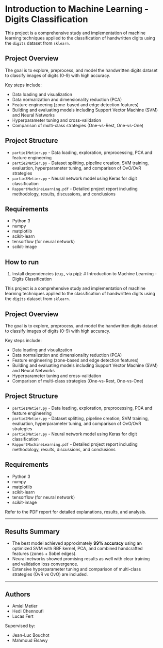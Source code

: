 # Introduction to Machine Learning - Digits Classification

This project is a comprehensive study and implementation of machine learning techniques applied to the classification of handwritten digits using the `digits` dataset from `sklearn`.

## Project Overview

The goal is to explore, preprocess, and model the handwritten digits dataset to classify images of digits (0-9) with high accuracy.

Key steps include:  
- Data loading and visualization  
- Data normalization and dimensionality reduction (PCA)  
- Feature engineering (zone-based and edge detection features)  
- Building and evaluating models including Support Vector Machine (SVM) and Neural Networks  
- Hyperparameter tuning and cross-validation  
- Comparison of multi-class strategies (One-vs-Rest, One-vs-One)

## Project Structure

- `partie1Metier.py` - Data loading, exploration, preprocessing, PCA and feature engineering  
- `partie2Metier.py` - Dataset splitting, pipeline creation, SVM training, evaluation, hyperparameter tuning, and comparison of OvO/OvR strategies  
- `partie3Metier.py` - Neural network model using Keras for digit classification  
- `RapportMachineLearning.pdf` - Detailed project report including methodology, results, discussions, and conclusions  

## Requirements

- Python 3  
- numpy  
- matplotlib  
- scikit-learn  
- tensorflow (for neural network)  
- scikit-image  

## How to run

1. Install dependencies (e.g., via pip):  # Introduction to Machine Learning - Digits Classification

This project is a comprehensive study and implementation of machine learning techniques applied to the classification of handwritten digits using the `digits` dataset from `sklearn`.

## Project Overview

The goal is to explore, preprocess, and model the handwritten digits dataset to classify images of digits (0-9) with high accuracy.

Key steps include:  
- Data loading and visualization  
- Data normalization and dimensionality reduction (PCA)  
- Feature engineering (zone-based and edge detection features)  
- Building and evaluating models including Support Vector Machine (SVM) and Neural Networks  
- Hyperparameter tuning and cross-validation  
- Comparison of multi-class strategies (One-vs-Rest, One-vs-One)

## Project Structure

- `partie1Metier.py` - Data loading, exploration, preprocessing, PCA and feature engineering  
- `partie2Metier.py` - Dataset splitting, pipeline creation, SVM training, evaluation, hyperparameter tuning, and comparison of OvO/OvR strategies  
- `partie3Metier.py` - Neural network model using Keras for digit classification  
- `RapportMachineLearning.pdf` - Detailed project report including methodology, results, discussions, and conclusions  

## Requirements

- Python 3  
- numpy  
- matplotlib  
- scikit-learn  
- tensorflow (for neural network)  
- scikit-image  


Refer to the PDF report for detailed explanations, results, and analysis.

---

## Results Summary

- The best model achieved approximately **99% accuracy** using an optimized SVM with RBF kernel, PCA, and combined handcrafted features (zones + Sobel edges).  
- Neural networks showed promising results as well with clear training and validation loss convergence.  
- Extensive hyperparameter tuning and comparison of multi-class strategies (OvR vs OvO) are included.  

---

## Authors

- Amiel Metier  
- Hedi Chennoufi  
- Lucas Fert  

Supervised by:  
- Jean-Luc Bouchot  
- Mahmoud Elsawy  



